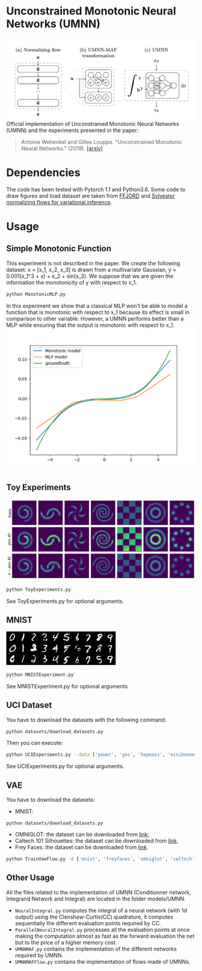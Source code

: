 # Unconstrained Monotonic Neural Networks (UMNN)
![](figures/archi.png)
Official implementation of Unconstrained Monotonic Neural Networks (UMNN) and the experiments presented in the paper:
> Antoine Wehenkel and Gilles Louppe. "Unconstrained Monotonic Neural Networks." (2019).
> [[arxiv]](https://arxiv.org/abs/1908.05164)

# Dependencies
The code has been tested with Pytorch 1.1 and Python3.6.
Some code to draw figures and load dataset are taken from 
[FFJORD](https://github.com/rtqichen/ffjord) 
and [Sylvester normalizing flows for variational inference](https://github.com/riannevdberg/sylvester-flows).

# Usage
## Simple Monotonic Function
This experiment is not described in the paper. We create the following dataset:
x = [x_1, x_2, x_3] is drawn from a multivariate Gaussian, y = 0.001(x_1^3 + x) + x_2 + sin(x_3). 
We suppose that we are given the information the monotonicity of y with respect to x_1.
```bash
python MonotonicMLP.py 
```
In this experiment we show that a classical MLP won't be able to 
model a function that is monotonic with respect to x_1 because its effect is small
in comparison to other variable. However, a UMNN performs better than a MLP while 
ensuring that the output is monotonic with respect to x_1.
![](figures/Monotonicity.png)
## Toy Experiments
![](figures/toy/all_flow.png)
```bash
python ToyExperiments.py 
```
See ToyExperiments.py for optional arguments.
## MNIST
![](figures/MNIST/MNIST_3_075.png)
```bash
python MNISTExperiment.py
```
See MNISTExperiment.py for optional arguments.

## UCI Dataset
You have to download the datasets with the following command:
```bash
python datasets/download_datasets.py 
```
Then you can execute:
```bash
python UCIExperiments.py --data ['power', 'gas', 'hepmass', 'miniboone', 'bsds300']
```
See UCIExperiments.py for optional arguments.

## VAE
You have to download the datasets:
* MNIST: 
```
python datasets/download_datasets.py
```
* OMNIGLOT: the dataset can be downloaded from [link](https://github.com/yburda/iwae/blob/master/datasets/OMNIGLOT/chardata.mat);
* Caltech 101 Silhouettes: the dataset can be downloaded from [link](https://people.cs.umass.edu/~marlin/data/caltech101_silhouettes_28_split1.mat).
* Frey Faces: the dataset can be downloaded from [link](https://github.com/y0ast/Variational-Autoencoder/blob/master/freyfaces.pkl).
```bash
python TrainVaeFlow.py -d ['mnist', 'freyfaces', 'omniglot', 'caltech']
```

## Other Usage
All the files related to the implementation of UMNN (Conditionner network, Integrand Network and Integral)
are located in the folder models/UMNN. 
- `NeuralIntegral.py` computes the integral of a neural network
(with 1d output) using the Clenshaw-Curtis(CC) quadrature, it computes sequentially the different evaluation points required by CC.
- `ParallelNeuralIntegral.py` processes all the evaluation points at once making the computation almost as fast as the forward evaluation 
the net but to the price of a higher memory cost. 
- `UMNNMAF.py` contains the implementation of the different networks required by UMNN.
- `UMNNMAFFlow.py` contains the implementation of flows made of UMNNs.
